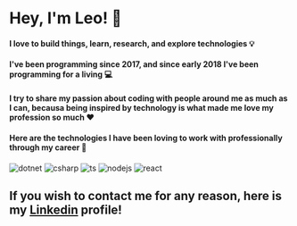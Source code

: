 # Hey, I'm Leo! 👋

#### I love to build things, learn, research, and explore technologies 💡

#### I've been programming since 2017, and since early 2018 I've been programming for a living 💻

#### I try to share my passion about coding with people around me as much as I can, becausa being inspired by technology is what made me love my profession so much ❤️

#### Here are the technologies I have been loving to work with professionally through my career 💼

<div style="display: inline_block">
  <img align="center" alt="dotnet" src="https://img.shields.io/badge/.NET-5C2D91?style=for-the-badge&logo=.net&logoColor=white" />
  <img align="center" alt="csharp" src="https://img.shields.io/badge/C%23-239120?style=for-the-badge&logo=c-sharp&logoColor=white" />
  <img align="center" alt="ts" src="https://img.shields.io/badge/TypeScript-007ACC?style=for-the-badge&logo=typescript&logoColor=white" />
  <img align="center" alt="nodejs" src="https://img.shields.io/badge/Node.js-43853D?style=for-the-badge&logo=node.js&logoColor=white" />
  <img align="center" alt="react" src="https://img.shields.io/badge/React-20232A?style=for-the-badge&logo=react&logoColor=61DAFB" />
</div>

## If you wish to contact me for any reason, here is my [Linkedin](https://www.linkedin.com/in/leoprietsch) profile!
